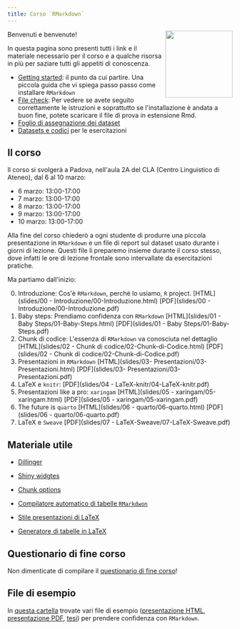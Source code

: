 ```yaml
---
title: Corso `RMarkdown`
---
```


<img align="right" width="150" height="150" src="man/arca_logo.svg">


Benvenuti e benvenute! 

In questa pagina sono presenti tutti i link e il materiale necessario per il corso e a qualche risorsa in più per saziare tutti gli appetiti di conoscenza. 


- [Getting started](Istruzioni-base.html): il punto da cui partire. Una piccola guida che vi spiega passo passo come installare `RMarkdown`
- [File check](https://drive.google.com/file/d/1holNW8FnqH-qqqOTcxxJCo4WpoJtl1jO/view?usp=sharing): Per vedere se avete seguito correttamente le istruzioni e soprattutto se l'installazione è andata a buon fine, potete scaricare il file di prova in estensione Rmd.
- [Foglio di assegnazione dei dataset](https://docs.google.com/document/d/1xBr-zNRTvUrKABrU7CQDM_8rZVg2gmij_aaP-0laljM/edit?usp=sharing) 
- [Datasets e codici](Datasets-Codici.html) per le esercitazioni


## Il corso

Il corso si svolgerà a Padova, nell'aula 2A del CLA (Centro Linguistico di Ateneo), dal 6 al 10 marzo:

- 6 marzo: 13:00-17:00
- 7 marzo: 13:00-17:00
- 8 marzo: 13:00-17:00
- 9 marzo: 13:00-17:00
- 10 marzo: 13:00-17:00


Alla fine del corso chiederò a ogni studente di produrre una piccola presentazione in `RMarkdown` e un file di report sul dataset usato durante i giorni di lezione. Questi file li preparemo insieme durante il corso stesso, dove infatti le ore di lezione frontale sono intervallate da esercitazioni pratiche.

Ma partiamo dall'inizio: 

00. Introduzione: Cos'è `RMarkdown`, perché lo usiamo, `R` project. [HTML](slides/00 - Introduzione/00-Introduzione.html) [PDF](slides/00 - Introduzione/00-Introduzione.pdf)
01. Baby steps: Prendiamo confidenza con `RMarkdown` [HTML](slides/01 - Baby Steps/01-Baby-Steps.html) [PDF](slides/01 - Baby Steps/01-Baby-Steps.pdf)
02. Chunk di codice: L'essenza di `RMarkdown` va conosciuta nel dettaglio [HTML](slides/02 - Chunk di codice/02-Chunk-di-Codice.html) [PDF](slides/02 - Chunk di codice/02-Chunk-di-Codice.pdf)
03. Presentazioni in `RMarkdown` [HTML](slides/03- Presentazioni/03-Presentazioni.html) [PDF](slides/03- Presentazioni/03-Presentazioni.pdf)
04. LaTeX e `knitr`: [PDF](slides/04 - LaTeX-knitr/04-LaTeX-knitr.pdf)
05. Presentazioni like a pro: `xaringam` [HTML](slides/05 - xaringam/05-xaringam.html) [PDF](slides/05 - xaringam/05-xaringam.pdf)
06. The future is `quarto` [HTML](slides/06 - quarto/06-quarto.html) [PDF](slides/06 - quarto/06-quarto.pdf)
07. LaTeX e `Sweave` [PDF](slides/07 - LaTeX-Sweave/07-LaTeX-Sweave.pdf)

## Materiale utile

- [Dillinger](https://dillinger.io/)

- [Shiny widgtes](https://shiny.rstudio.com/gallery/widget-gallery.html)

- [Chunk options](https://yihui.org/knitr/options/)

- [Compilatore automatico di tabelle `RMarkdwon`](https://www.tablesgenerator.com/markdown_tables)

- [Stile presentazioni di LaTeX](https://deic.uab.cat/~iblanes/beamer_gallery/)

- [Generatore di tabelle in LaTeX](https://www.tablesgenerator.com/)

## Questionario di fine corso

Non dimenticate di compilare il [questionario di fine corso](https://forms.gle/dYuteuwdL74QQpQ36)!

## File di esempio

In [questa cartella](https://drive.google.com/drive/folders/19F1fhDwih04MeyKP_E4xLsPc0VAw-3co?usp=sharing) trovate vari file di esempio ([presentazione HTML](https://drive.google.com/drive/folders/1mEJaFAN1n2Ysv5gbRmvuypL18PIIacUj?usp=sharing), [presentazione PDF](https://drive.google.com/drive/folders/1-7ZluWSD8bhZZDz8byrghWvQD0pmpA4N?usp=sharing), [tesi](https://drive.google.com/drive/folders/1ajjE0XTD7BA4EU0zRUz-dCPJsVUPuSZ1?usp=sharing)) per prendere confidenza con `RMarkdown`. 


